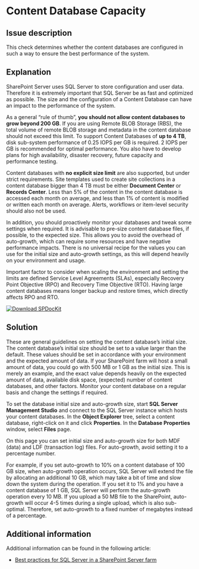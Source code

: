# Content Database Capacity

## Issue description

This check determines whether the content databases are configured in such a way to ensure the best performance of the system.

## Explanation

SharePoint Server uses SQL Server to store configuration and user data. Therefore it is extremely important that SQL Server be as fast and optimized as possible. The size and the configuration of a Content Database can have an impact to the performance of the system.

As a general “rule of thumb”, **you should not allow content databases to grow beyond 200 GB**. If you are using Remote BLOB Storage \(RBS\), the total volume of remote BLOB storage and metadata in the content database should not exceed this limit. To support Content Databases of **up to 4 TB**, disk sub-system performance of 0.25 IOPS per GB is required. 2 IOPS per GB is recommended for optimal performance. You also have to develop plans for high availability, disaster recovery, future capacity and performance testing.

Content databases with **no explicit size limit** are also supported, but under strict requirements. Site templates used to create site collections in a content database bigger than 4 TB must be either **Document Center** or **Records Center**. Less than 5% of the content in the content database is accessed each month on average, and less than 1% of content is modified or written each month on average. Alerts, workflows or item-level security should also not be used.

In addition, you should proactively monitor your databases and tweak some settings when required. It is advisable to pre-size content database files, if possible, to the expected size. This allows you to avoid the overhead of auto-growth, which can require some resources and have negative performance impacts. There is no universal recipe for the values you can use for the initial size and auto-growth settings, as this will depend heavily on your environment and usage.

Important factor to consider when scaling the environment and setting the limits are defined Service Level Agreements \(SLAs\), especially Recovery Point Objective \(RPO\) and Recovery Time Objective \(RTO\). Having large content databases means longer backup and restore times, which directly affects RPO and RTO.

[![Download SPDocKit](../../.gitbook/assets/spdockit-download.png)](http://bit.ly/2US0Zna)

## Solution

These are general guidelines on setting the content database’s initial size. The content database’s initial size should be set to a value larger than the default. These values should be set in accordance with your environment and the expected amount of data. If your SharePoint farm will host a small amount of data, you could go with 500 MB or 1 GB as the initial size. This is merely an example, and the exact value depends heavily on the expected amount of data, available disk space, \(expected\) number of content databases, and other factors. Monitor your content database on a regular basis and change the settings if required.

To set the database initial size and auto-growth size, start **SQL Server Management Studio** and connect to the SQL Server instance which hosts your content databases. In the **Object Explorer** tree, select a content database, right-click on it and click **Properties**. In the **Database Properties** window, select **Files** page.

On this page you can set initial size and auto-growth size for both MDF \(data\) and LDF \(transaction log\) files. For auto-growth, avoid setting it to a percentage number.

For example, if you set auto-growth to 10% on a content database of 100 GB size, when auto-growth operation occurs, SQL Server will extend the file by allocating an additional 10 GB, which may take a bit of time and slow down the system during the operation. If you set it to 1% and you have a content database of 1 GB, SQL Server will perform the auto-growth operation every 10 MB. If you upload a 50 MB file to the SharePoint, auto-growth will occur 4-5 times during a single upload, which is also sub-optimal. Therefore, set auto-growth to a fixed number of megabytes instead of a percentage.

## Additional information

Additional information can be found in the following article:

* [Best practices for SQL Server in a SharePoint Server farm](https://technet.microsoft.com/en-us/library/hh292622.aspx)

